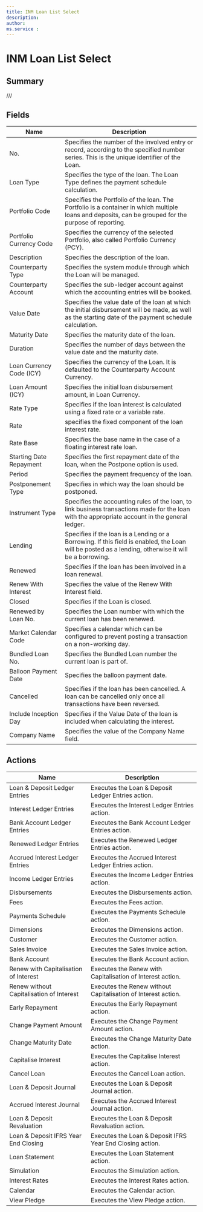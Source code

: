 ```yaml
---
title: INM Loan List Select
description: 
author: 
ms.service : 
---
```


# INM Loan List Select

## Summary

///

## Fields
<!-- You need to leave a space betwenn | your text and | -->

| Name | Description |
| ---- | ---- |
| No. | Specifies the number of the involved entry or record, according to the specified number series. This is the unique identifier of the Loan. |
| Loan Type | Specifies the type of the loan. The Loan Type defines the payment schedule calculation. |
| Portfolio Code | Specifies the Portfolio of the loan. The Portfolio is a container in which multiple loans and deposits, can be grouped for the purpose of reporting. |
| Portfolio Currency Code | Specifies the currency of the selected Portfolio, also called Portfolio Currency (PCY). |
| Description | Specifies the description of the loan. |
| Counterparty Type | Specifies the system module through which the Loan will be managed. |
| Counterparty Account | Specifies the sub-ledger account against which the accounting entries will be booked. |
| Value Date | Specifies the value date of the loan at which the initial disbursement will be made, as well as the starting date of the payment schedule calculation. |
| Maturity Date | Specifies the maturity date of the loan. |
| Duration | Specifies the number of days between the value date and the maturity date. |
| Loan Currency Code (ICY) | Specifies the currency of the Loan. It is defaulted to the Counterparty Account Currency. |
| Loan Amount (ICY) | Specifies the initial loan disbursement amount, in Loan Currency. |
| Rate Type | Specifies if the loan interest is calculated using a fixed rate or a variable rate. |
| Rate | specifies the fixed component of the loan interest rate. |
| Rate Base | Specifies the base name in the case of a floating interest rate loan. |
| Starting Date Repayment | Specifies the first repayment date of the loan, when the Postpone option is used. |
| Period | Specifies the payment frequency of the loan. |
| Postponement Type | Specifies in which way the loan should be postponed. |
| Instrument Type | Specifies the accounting rules of the loan, to link business transactions made for the loan with the appropriate account in the general ledger. |
| Lending | Specifies if the loan is a Lending or a Borrowing. If this field is enabled, the Loan will be posted as a lending, otherwise it will be a borrowing. |
| Renewed | Specifies if the loan has been involved in a loan renewal. |
| Renew With Interest | Specifies the value of the Renew With Interest field. |
| Closed | Specifies if the Loan is closed. |
| Renewed by Loan No. | Specifies the Loan number with which the current loan has been renewed. |
| Market Calendar Code | Specifies a calendar which can be configured to prevent posting a transaction on a non-working day. |
| Bundled Loan No. | Specifies the Bundled Loan number the current loan is part of. |
| Balloon Payment Date | Specifies the balloon payment date. |
| Cancelled | Specifies if the loan has been cancelled. A loan can be cancelled only once all transactions have been reversed. |
| Include Inception Day | Specifies if the Value Date of the loan is included when calculating the interest. |
| Company Name | Specifies the value of the Company Name field. |

## Actions

| Name | Description |
| ---- | ---- |
| Loan & Deposit Ledger Entries | Executes the Loan & Deposit Ledger Entries action. |
| Interest Ledger Entries | Executes the Interest Ledger Entries action. |
| Bank Account Ledger Entries | Executes the Bank Account Ledger Entries action. |
| Renewed Ledger Entries | Executes the Renewed Ledger Entries action. |
| Accrued Interest Ledger Entries | Executes the Accrued Interest Ledger Entries action. |
| Income Ledger Entries | Executes the Income Ledger Entries action. |
| Disbursements | Executes the Disbursements action. |
| Fees | Executes the Fees action. |
| Payments Schedule | Executes the Payments Schedule action. |
| Dimensions | Executes the Dimensions action. |
| Customer | Executes the Customer action. |
| Sales Invoice | Executes the Sales Invoice action. |
| Bank Account | Executes the Bank Account action. |
| Renew with Capitalisation of Interest | Executes the Renew with Capitalisation of Interest action. |
| Renew without Capitalisation of Interest | Executes the Renew without Capitalisation of Interest action. |
| Early Repayment | Executes the Early Repayment action. |
| Change Payment Amount | Executes the Change Payment Amount action. |
| Change Maturity Date | Executes the Change Maturity Date action. |
| Capitalise Interest | Executes the Capitalise Interest action. |
| Cancel Loan | Executes the Cancel Loan action. |
| Loan & Deposit Journal | Executes the Loan & Deposit Journal action. |
| Accrued Interest Journal | Executes the Accrued Interest Journal action. |
| Loan & Deposit Revaluation | Executes the Loan & Deposit Revaluation action. |
| Loan & Deposit IFRS Year End Closing | Executes the Loan & Deposit IFRS Year End Closing action. |
| Loan Statement | Executes the Loan Statement action. |
| Simulation | Executes the Simulation action. |
| Interest Rates | Executes the Interest Rates action. |
| Calendar | Executes the Calendar action. |
| View Pledge | Executes the View Pledge action. |
